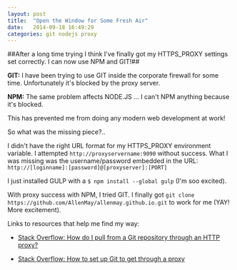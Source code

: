 ```yaml
---
layout: post
title:  "Open the Window for Some Fresh Air"
date:   2014-09-18 16:49:29
categories: git nodejs proxy
---
```

##After a long time trying I think I've finally got my HTTPS_PROXY settings set correctly. I can now use NPM and GIT!##

**GIT:** I have been trying to use GIT inside the corporate firewall for some time. Unfortunately it's blocked by the proxy server.

**NPM:** The same problem affects NODE.JS ... I can't NPM anything because it's blocked.

This has prevented me from doing any modern web development at work!

So what was the missing piece?..

I didn't have the right URL format for my HTTPS_PROXY environment variable. I attempted `http://proxyservername:9090` without success. What I was missing was the username/password embedded in the URL:
`http://[loginname]:[password]@[proxyserver]:[PORT]`

I just installed GULP with a `$ npm install --global gulp` (I'm soo excited).

With proxy success with NPM, I tried GIT. I finally got `git clone https://github.com/AllenMay/allenmay.github.io.git` to work for me (YAY! More excitement).

Links to resources that help me find my way:

* [Stack Overflow: How do I pull from a Git repository through an HTTP proxy?](http://stackoverflow.com/questions/128035/how-do-i-pull-from-a-git-repository-through-an-http-proxy)

* [Stack Overflow: How to set up Git to get through a proxy](http://stackoverflow.com/questions/7734518/how-to-set-up-git-to-get-through-a-proxy)
